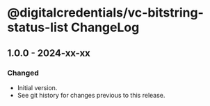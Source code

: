 # @digitalcredentials/vc-bitstring-status-list ChangeLog

## 1.0.0 - 2024-xx-xx

### Changed
- Initial version.
- See git history for changes previous to this release.
